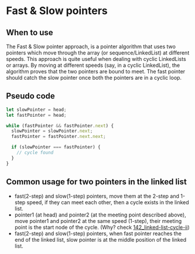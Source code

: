 # Fast & Slow pointers

## When to use

The Fast & Slow pointer approach, is a pointer algorithm that uses two pointers which move through the array (or sequence/LinkedList) at different speeds. This approach is quite useful when dealing with cyclic LinkedLists or arrays. By moving at different speeds (say, in a cyclic LinkedList), the algorithm proves that the two pointers are bound to meet. The fast pointer should catch the slow pointer once both the pointers are in a cyclic loop.

## Pseudo code

```javascript
let slowPointer = head;
let fastPointer = head;

while (fastPointer && fastPointer.next) {
  slowPointer = slowPointer.next;
  fastPointer = fastPointer.next.next;

  if (slowPointer === fastPointer) {
    // cycle found
  }
}
```

## Common usage for two pointers in the linked list

- fast(2-step) and slow(1-step) pointers, move them at the 2-step and 1-step speed, if they can meet each other, then a cycle exists in the linked list.
- pointer1 (at head) and pointer2 (at the meeting point described above), move pointer1 and pointer2 at the same speed (1-step), their meeting point is the start node of the cycle. (Why? check [142_linked-list-cycle-ii](./142_linked-list-cycle-ii.js))
- fast(2-step) and slow(1-step) pointers, when fast pointer reaches the end of the linked list, slow pointer is at the middle position of the linked list.
